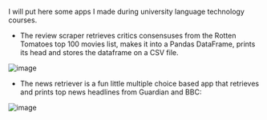 I will put here some apps I made during university language technology courses. 

- The review scraper retrieves critics consensuses from the Rotten Tomatoes top 100 movies list, makes it into a Pandas DataFrame, prints its head and stores the dataframe on a CSV file.

![image](https://user-images.githubusercontent.com/77778762/234532343-52db9e42-bc5c-4e04-b537-d6e39994cde1.png)


- The news retriever is a fun little multiple choice based app that retrieves and prints top news headlines from Guardian and BBC:

![image](https://user-images.githubusercontent.com/77778762/234531403-19d3ecad-3914-4b62-ad33-0b9231871b65.png)
